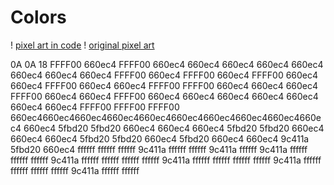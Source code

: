 # Colors

! [pixel art in code](../images/pixel-art-in-code.png)
! [original pixel art](../images/original-pixel-art.jpeg)

0A
0A
18
FFFF00
660ec4
FFFF00
660ec4
660ec4
660ec4
660ec4
660ec4
660ec4
660ec4
660ec4
FFFF00
660ec4
FFFF00
660ec4
FFFF00
660ec4
660ec4
FFFF00
660ec4
660ec4
FFFF00
FFFF00
660ec4
660ec4
660ec4
FFFF00
660ec4
660ec4
FFFF00
660ec4
660ec4
660ec4
660ec4
660ec4
660ec4
660ec4
FFFF00
FFFF00
FFFF00
660ec4660ec4660ec4660ec4660ec4660ec4660ec4660ec4660ec4660ec4
660ec4
5fbd20
5fbd20
660ec4
660ec4
660ec4
5fbd20
5fbd20
660ec4
660ec4
660ec4
5fbd20
5fbd20
660ec4
5fbd20
660ec4
660ec4
9c411a
5fbd20
660ec4
ffffff
ffffff
ffffff
9c411a
ffffff
ffffff
9c411a
ffffff
9c411a
ffffff
ffffff
ffffff
9c411a
ffffff
ffffff
ffffff
ffffff
9c411a
ffffff
ffffff
ffffff
ffffff
9c411a
ffffff
ffffff
ffffff
ffffff
9c411a
ffffff
ffffff
